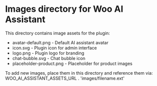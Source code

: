 # Images directory for Woo AI Assistant

This directory contains image assets for the plugin:

- avatar-default.png - Default AI assistant avatar
- icon.svg - Plugin icon for admin interface
- logo.png - Plugin logo for branding
- chat-bubble.svg - Chat bubble icon
- placeholder-product.png - Placeholder for product images

To add new images, place them in this directory and reference them via:
WOO_AI_ASSISTANT_ASSETS_URL . 'images/filename.ext'